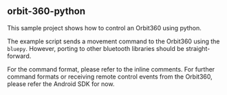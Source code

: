 ## orbit-360-python

This sample project shows how to control an Orbit360 using python. 

The example script sends a movement command to the Orbit360 using the `bluepy`. 
However, porting to other bluetooth libraries should be straight-forward. 

For the command format, please refer to the inline comments. For further command formats or receiving remote control events from the Orbit360, please refer the Android SDK for now. 

